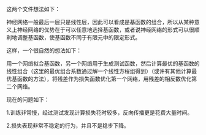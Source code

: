 这两个文件想法如下：

神经网络一般最后一层只是线性层，因此可以看成是基函数的组合，所以从某种意义上神经网络的优势在于可以任意地选择基函数，或者说神经网络的形式可以很顺利地调整基函数，使基函数不同于有限元中的限定形式。

这样，一个很自然的想法如下：

用一个网络拟合基函数，另一个网络用于生成测试函数，然后计算最优的基函数的线性组合（这里的最优组合系数通过解一个线性方程组得到）（或许有其他计算最优基函数的方法），将残差作为损失函数优化第一个网络，用残差的相反数优化第二个网络。

现在的问题如下：

1.训练非常慢，经过测试发现计算损失花时较多，反向传播更是花费大量时间。

2.损失表现非常不稳定的行为，并且不是稳步下降。